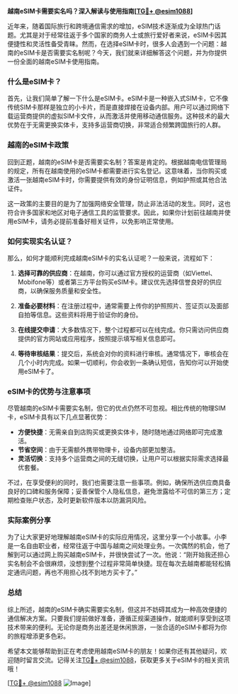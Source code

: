 **越南eSIM卡需要实名吗？深入解读与使用指南[[TG💪+ @esim1088](https://t.me/s/esim1088)]**

近年来，随着国际旅行和跨境通信需求的增加，eSIM技术逐渐成为全球热门话题。尤其是对于经常往返于多个国家的商务人士或旅行爱好者来说，eSIM卡因其便捷性和灵活性备受青睐。然而，在选择eSIM卡时，很多人会遇到一个问题：越南的eSIM卡是否需要实名制呢？今天，我们就来详细解答这个问题，并为你提供一份全面的越南eSIM卡使用指南。

### 什么是eSIM卡？

首先，让我们简单了解一下什么是eSIM卡。eSIM卡是一种嵌入式SIM卡，它不像传统SIM卡那样是独立的小卡片，而是直接焊接在设备内部。用户可以通过网络下载运营商提供的虚拟SIM卡文件，从而激活并使用移动通信服务。这种技术的最大优势在于无需更换实体卡，支持多运营商切换，非常适合频繁跨国旅行的人群。

### 越南的eSIM卡政策

回到正题，越南的eSIM卡是否需要实名制？答案是肯定的。根据越南电信管理局的规定，所有在越南使用的eSIM卡都需要进行实名登记。这意味着，当你购买或激活一张越南eSIM卡时，你需要提供有效的身份证明信息，例如护照或其他合法证件。

这一政策的主要目的是为了加强网络安全管理，防止非法活动的发生。同时，这也符合许多国家和地区对电子通信工具的监管要求。因此，如果你计划前往越南并使用eSIM卡，请务必提前准备好相关证件，以免影响正常使用。

### 如何实现实名认证？

那么，如何才能顺利完成越南eSIM卡的实名认证呢？一般来说，流程如下：

1. **选择可靠的供应商**：在越南，你可以通过官方授权的运营商（如Viettel、Mobifone等）或者第三方平台购买eSIM卡。建议优先选择信誉良好的供应商，以确保服务质量和安全性。
   
2. **准备必要材料**：在注册过程中，通常需要上传你的护照照片、签证页以及面部自拍等信息。这些资料将用于验证你的身份。

3. **在线提交申请**：大多数情况下，整个过程都可以在线完成。你只需访问供应商提供的官方网站或应用程序，按照提示填写相关信息即可。

4. **等待审核结果**：提交后，系统会对你的资料进行审核。通常情况下，审核会在几个小时内完成。如果一切顺利，你会收到一条确认短信，告知你可以开始使用eSIM卡了。

### eSIM卡的优势与注意事项

尽管越南的eSIM卡需要实名制，但它的优点仍然不可忽视。相比传统的物理SIM卡，eSIM卡具有以下几点显著优势：

- **方便快捷**：无需亲自到店购买或更换实体卡，随时随地通过网络即可完成激活。
- **节省空间**：由于无需额外携带物理卡，设备内部更加整洁。
- **灵活切换**：支持多个运营商之间的无缝切换，让用户可以根据实际需求选择最优套餐。

不过，在享受便利的同时，我们也需要注意一些事项。例如，确保所选供应商具备良好的口碑和服务保障；妥善保管个人隐私信息，避免泄露给不可信的第三方；定期检查账户状态，及时更新软件版本以防漏洞风险。

### 实际案例分享

为了让大家更好地理解越南eSIM卡的实际应用情况，这里分享一个小故事。小李是一名自由职业者，经常往返于中国与越南之间处理业务。一次偶然的机会，他了解到可以通过网上购买越南eSIM卡，并很快尝试了一次。他说：“刚开始我还担心实名制会不会很麻烦，没想到整个过程非常简单快捷。现在每次去越南都能轻松搞定通讯问题，再也不用担心找不到地方买卡了。”

### 总结

综上所述，越南的eSIM卡确实需要实名制，但这并不妨碍其成为一种高效便捷的通信解决方案。只要我们提前做好准备，遵循正规渠道操作，就能顺利享受到这项技术带来的便利。无论你是商务出差还是休闲旅游，一张合适的eSIM卡都将为你的旅程增添更多色彩。

希望本文能够帮助到正在考虑使用越南eSIM卡的朋友！如果你还有其他疑问，欢迎随时留言交流。记得关注[TG💪+ @esim1088](https://t.me/s/esim1088)，获取更多关于eSIM卡的相关资讯哦！

[[TG💪+ @esim1088](https://t.me/s/esim1088) ![Image](https://i.postimg.cc/4NQfJmqS/Snipaste-2025-05-13-00-14-12.png)]